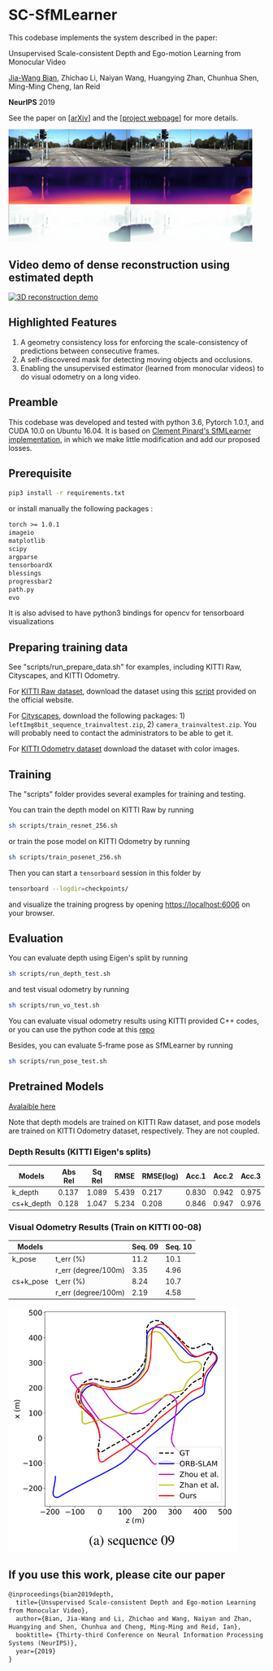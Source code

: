 # SC-SfMLearner

This codebase implements the system described in the paper:

Unsupervised Scale-consistent Depth and Ego-motion Learning from Monocular Video

[Jia-Wang Bian](https://jwbian.net/), Zhichao Li, Naiyan Wang, Huangying Zhan, Chunhua Shen, Ming-Ming Cheng, Ian Reid

**NeurIPS** 2019 


See the paper on [[arXiv](https://arxiv.org/abs/1908.10553)] and the [[project webpage](https://jwbian.net/sc-sfmlearner/)] for more details. 

<img src="misc/mask.png" alt="drawing" width="480"/>

## Video demo of dense reconstruction using estimated depth

[![3D reconstruction demo](https://img.youtube.com/vi/i4wZr79_pD8/hqdefault.jpg)](https://youtu.be/i4wZr79_pD8)



## Highlighted Features
  1. A geometry consistency loss for enforcing the scale-consistency of predictions between consecutive frames.
  2. A self-discovered mask for detecting moving objects and occlusions.
  3. Enabling the unsupervised estimator (learned from monocular videos) to do visual odometry on a long video.



## Preamble
This codebase was developed and tested with python 3.6, Pytorch 1.0.1, and CUDA 10.0 on Ubuntu 16.04.
It is based on [Clement Pinard's SfMLearner implementation](https://github.com/ClementPinard/SfmLearner-Pytorch),
in which we make little modification and add our proposed losses.



## Prerequisite

```bash
pip3 install -r requirements.txt
```

or install manually the following packages :

```
torch >= 1.0.1
imageio
matplotlib
scipy
argparse
tensorboardX
blessings
progressbar2
path.py
evo
```

It is also advised to have python3 bindings for opencv for tensorboard visualizations


## Preparing training data

See "scripts/run_prepare_data.sh" for examples, including KITTI Raw, Cityscapes, and KITTI Odometry.

For [KITTI Raw dataset](http://www.cvlibs.net/datasets/kitti/raw_data.php), download the dataset using this [script](http://www.cvlibs.net/download.php?file=raw_data_downloader.zip) provided on the official website.

For [Cityscapes](https://www.cityscapes-dataset.com/), download the following packages: 1) `leftImg8bit_sequence_trainvaltest.zip`, 2) `camera_trainvaltest.zip`. You will probably need to contact the administrators to be able to get it. 

For [KITTI Odometry dataset](http://www.cvlibs.net/datasets/kitti/eval_odometry.php) download the dataset with color images.



## Training

The "scripts" folder provides several examples for training and testing.

You can train the depth model on KITTI Raw by running
```bash
sh scripts/train_resnet_256.sh
```
or train the pose model on KITTI Odometry by running
```bash
sh scripts/train_posenet_256.sh
```
Then you can start a `tensorboard` session in this folder by
```bash
tensorboard --logdir=checkpoints/
```
and visualize the training progress by opening [https://localhost:6006](https://localhost:6006) on your browser. 



## Evaluation

You can evaluate depth using Eigen's split by running
```bash
sh scripts/run_depth_test.sh
```
and test visual odometry by running
```bash
sh scripts/run_vo_test.sh
```
You can evaluate visual odometry results using KITTI provided C++ codes, or you can use the python code at this [repo](https://github.com/Huangying-Zhan/kitti_odom_eval)

Besides, you can evaluate 5-frame pose as SfMLearner by running
```bash
sh scripts/run_pose_test.sh
```


## Pretrained Models

[Avalaible here](https://1drv.ms/u/s!AiV6XqkxJHE2g2LA8enHaQQOg0jZ?e=FNbH3c)

Note that depth models are trained on KITTI Raw dataset, and pose models are trained on KITTI Odometry dataset, respectively.
They are not coupled.


### Depth Results (KITTI Eigen's splits)

|   Models   | Abs Rel | Sq Rel | RMSE  | RMSE(log) | Acc.1 | Acc.2 | Acc.3 |
|------------|---------|--------|-------|-----------|-------|-------|-------|
| k_depth    | 0.137   | 1.089  | 5.439 | 0.217     | 0.830 | 0.942 | 0.975 |
| cs+k_depth | 0.128   | 1.047  | 5.234 | 0.208     | 0.846 | 0.947 | 0.976 |

### Visual Odometry Results (Train on KITTI 00-08)

|   Models   |                     | Seq. 09 | Seq. 10 |
|------------|---------------------|---------|---------|
|   k_pose   |t_err (%)            | 11.2    | 10.1    |
|            |r_err (degree/100m)  | 3.35    | 4.96    | 
|  cs+k_pose |t_err (%)            | 8.24    | 10.7    |
|            |r_err (degree/100m)  | 2.19    | 4.58    | 

<img src="misc/vo.png" alt="drawing" width="450"/>


 ## If you use this work, please cite our paper
 
    @inproceedings{bian2019depth,
      title={Unsupervised Scale-consistent Depth and Ego-motion Learning from Monocular Video},
      author={Bian, Jia-Wang and Li, Zhichao and Wang, Naiyan and Zhan, Huangying and Shen, Chunhua and Cheng, Ming-Ming and Reid, Ian},
      booktitle= {Thirty-third Conference on Neural Information Processing Systems (NeurIPS)},
      year={2019}
    }

    



